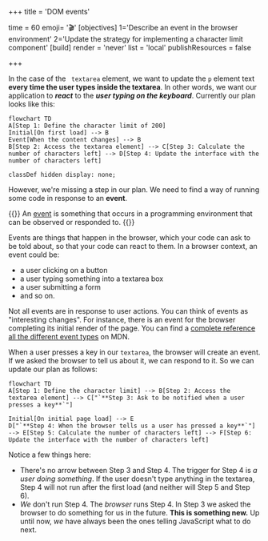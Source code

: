 +++
title = 'DOM events'

time = 60
emoji= '🎬'
[objectives]
    1='Describe an event in the browser environment'
    2='Update the strategy for implementing a character limit component'
[build]
  render = 'never'
  list = 'local'
  publishResources = false

+++

In the case of the ` textarea` element, we want to update the `p` element text **every time the user types inside the textarea**. In other words, we want our application to **_react_** to the **_user typing on the keyboard_**. Currently our plan looks like this:

```mermaid
flowchart TD
A[Step 1: Define the character limit of 200]
Initial[On first load] --> B
Event[When the content changes] --> B
B[Step 2: Access the textarea element] --> C[Step 3: Calculate the number of characters left] --> D[Step 4: Update the interface with the number of characters left]

classDef hidden display: none;
```

However, we're missing a step in our plan. We need to find a way of running some code in response to an **event**.

{{<note type="definition" title="Definition: events">}}
An [event](https://developer.mozilla.org/en-US/docs/Learn/JavaScript/Building_blocks/Events) is something that occurs in a programming environment that can be observed or responded to.
{{</note>}}

Events are things that happen in the browser, which your code can ask to be told about, so that your code can react to them. In a browser context, an event could be:

- a user clicking on a button
- a user typing something into a textarea box
- a user submitting a form
- and so on.

Not all events are in response to user actions. You can think of events as "interesting changes". For instance, there is an event for the browser completing its initial render of the page. You can find a [complete reference all the different event types](https://developer.mozilla.org/en-US/docs/Web/Events) on MDN.

When a user presses a key in our `textarea`, the browser will create an event. If we asked the browser to tell us about it, we can respond to it. So we can update our plan as follows:

```mermaid
flowchart TD
A[Step 1: Define the character limit] --> B[Step 2: Access the textarea element] --> C["`**Step 3: Ask to be notified when a user presses a key**`"]

Initial[On initial page load] --> E
D["`**Step 4: When the browser tells us a user has pressed a key**`"] --> E[Step 5: Calculate the number of characters left] --> F[Step 6: Update the interface with the number of characters left]
```

Notice a few things here:

- There's no arrow between Step 3 and Step 4. The trigger for Step 4 is _a user doing something_. If the user doesn't type anything in the textarea, Step 4 will not run after the first load (and neither will Step 5 and Step 6).
- _We_ don't run Step 4. The _browser_ runs Step 4. In Step 3 we asked the browser to do something for us in the future. **This is something new.** Up until now, _we_ have always been the ones telling JavaScript what to do next.
